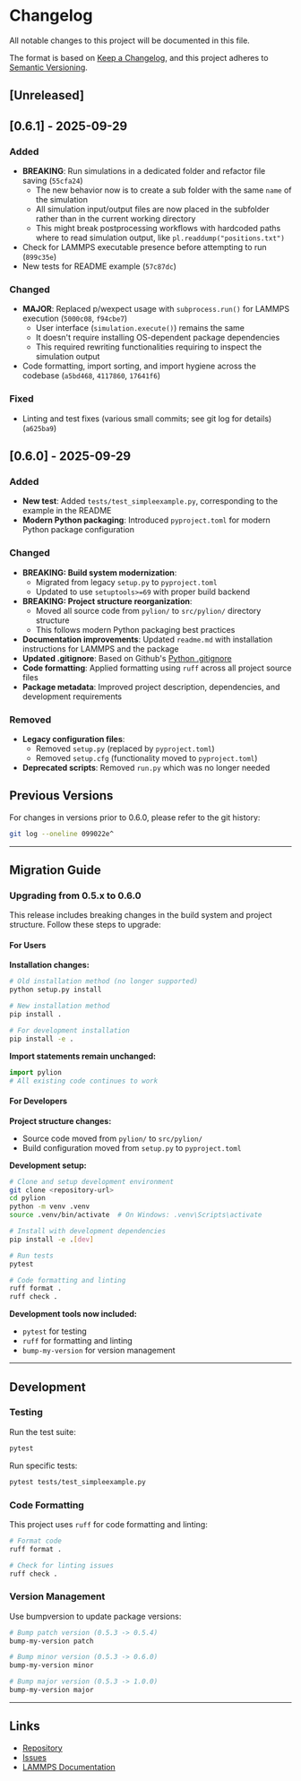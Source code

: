 # Changelog

All notable changes to this project will be documented in this file.

The format is based on [Keep a Changelog](https://keepachangelog.com/en/1.0.0/),
and this project adheres to [Semantic Versioning](https://semver.org/spec/v2.0.0.html).

## [Unreleased]

## [0.6.1] - 2025-09-29

### Added

- **BREAKING**: Run simulations in a dedicated folder and refactor file saving (`55cfa24`)
  - The new behavior now is to create a sub folder with the same `name` of the simulation
  - All simulation input/output files are now placed in the subfolder rather than in the current working directory
  - This might break postprocessing workflows with hardcoded paths where to read simulation output, like `pl.readdump("positions.txt")`
- Check for LAMMPS executable presence before attempting to run (`899c35e`)
- New tests for README example (`57c87dc`)

### Changed

- **MAJOR**: Replaced p/wexpect usage with `subprocess.run()` for LAMMPS execution (`5000c08`, `f94cbe7`)
  - User interface (`simulation.execute()`) remains the same
  - It doesn't require installing OS-dependent package dependencies
  - This required rewriting functionalities requiring to inspect the simulation output
- Code formatting, import sorting, and import hygiene across the codebase (`a5bd468`, `4117860`, `17641f6`)

### Fixed

- Linting and test fixes (various small commits; see git log for details) (`a625ba9`)

## [0.6.0] - 2025-09-29

### Added

- **New test**: Added `tests/test_simpleexample.py`, corresponding to the example in the README
- **Modern Python packaging**: Introduced `pyproject.toml` for modern Python package configuration

### Changed

- **BREAKING: Build system modernization**:
  - Migrated from legacy `setup.py` to `pyproject.toml`
  - Updated to use `setuptools>=69` with proper build backend
- **BREAKING: Project structure reorganization**:
  - Moved all source code from `pylion/` to `src/pylion/` directory structure
  - This follows modern Python packaging best practices
- **Documentation improvements**: Updated `readme.md` with installation instructions for LAMMPS and the package
- **Updated .gitignore**: Based on Github's [Python .gitignore](https://github.com/github/gitignore/blob/main/Python.gitignore)
- **Code formatting**: Applied formatting using `ruff` across all project source files
- **Package metadata**: Improved project description, dependencies, and development requirements

### Removed

- **Legacy configuration files**:
  - Removed `setup.py` (replaced by `pyproject.toml`)
  - Removed `setup.cfg` (functionality moved to `pyproject.toml`)
- **Deprecated scripts**: Removed `run.py` which was no longer needed

## Previous Versions

For changes in versions prior to 0.6.0, please refer to the git history:

```bash
git log --oneline 099022e^
```

---

## Migration Guide

### Upgrading from 0.5.x to 0.6.0

This release includes breaking changes in the build system and project structure. Follow these steps to upgrade:

#### For Users

**Installation changes:**

```bash
# Old installation method (no longer supported)
python setup.py install

# New installation method
pip install .

# For development installation
pip install -e .
```

**Import statements remain unchanged:**

```python
import pylion
# All existing code continues to work
```

#### For Developers

**Project structure changes:**

- Source code moved from `pylion/` to `src/pylion/`
- Build configuration moved from `setup.py` to `pyproject.toml`

**Development setup:**

```bash
# Clone and setup development environment
git clone <repository-url>
cd pylion
python -m venv .venv
source .venv/bin/activate  # On Windows: .venv\Scripts\activate

# Install with development dependencies
pip install -e .[dev]

# Run tests
pytest

# Code formatting and linting
ruff format .
ruff check .
```

**Development tools now included:**

- `pytest` for testing
- `ruff` for formatting and linting
- `bump-my-version` for version management

---

## Development

### Testing

Run the test suite:

```bash
pytest
```

Run specific tests:

```bash
pytest tests/test_simpleexample.py
```

### Code Formatting

This project uses `ruff` for code formatting and linting:

```bash
# Format code
ruff format .

# Check for linting issues
ruff check .
```

### Version Management

Use bumpversion to update package versions:

```bash
# Bump patch version (0.5.3 -> 0.5.4)
bump-my-version patch

# Bump minor version (0.5.3 -> 0.6.0) 
bump-my-version minor

# Bump major version (0.5.3 -> 1.0.0)
bump-my-version major
```

---

## Links

- [Repository](https://github.com/carmelom/pylion)
- [Issues](https://github.com/carmelom/pylion/issues)
- [LAMMPS Documentation](https://docs.lammps.org/)
